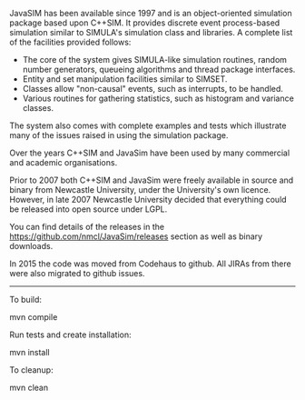 JavaSIM has been available since 1997 and is an object-oriented simulation package based upon C++SIM. It provides discrete event process-based simulation similar to SIMULA's simulation class and libraries. A complete list of the facilities provided follows:

- The core of the system gives SIMULA-like simulation routines, random number generators, queueing algorithms and thread package interfaces.
- Entity and set manipulation facilities similar to SIMSET.
- Classes allow "non-causal" events, such as interrupts, to be handled.
- Various routines for gathering statistics, such as histogram and variance classes.

The system also comes with complete examples and tests which illustrate many of the issues raised in using the simulation package.

Over the years C++SIM and JavaSim have been used by many commercial and academic organisations.

Prior to 2007 both C++SIM and JavaSim were freely available in source and binary from Newcastle University, under the University's own licence. However, in late 2007 Newcastle University decided that everything could be released into open source under LGPL.

You can find details of the releases in the https://github.com/nmcl/JavaSim/releases section as well as binary downloads.

In 2015 the code was moved from Codehaus to github. All JIRAs from there were also migrated to github issues.

----

To build:

mvn compile

Run tests and create installation:

mvn install

To cleanup:

mvn clean

